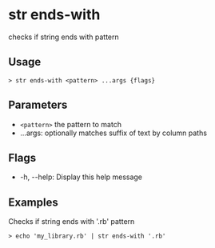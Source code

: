 # str ends-with

checks if string ends with pattern

## Usage

```shell
> str ends-with <pattern> ...args {flags}
```

## Parameters

- `<pattern>` the pattern to match
- ...args: optionally matches suffix of text by column paths

## Flags

- -h, --help: Display this help message

## Examples

Checks if string ends with '.rb' pattern

```shell
> echo 'my_library.rb' | str ends-with '.rb'
```
